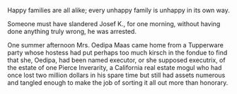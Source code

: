 Happy families are all alike; every unhappy family is unhappy in its own way.

Someone must have slandered Josef K., for one morning, without having done anything truly wrong, he was arrested.

One summer afternoon Mrs. Oedipa Maas came home from a Tupperware party whose hostess had put perhaps too much kirsch in the fondue to find that she, Oedipa, had been named executor, or she supposed executrix, of the estate of one Pierce Inverarity, a California real estate mogul who had once lost two million dollars in his spare time but still had assets numerous and tangled enough to make the job of sorting it all out more than honorary.

